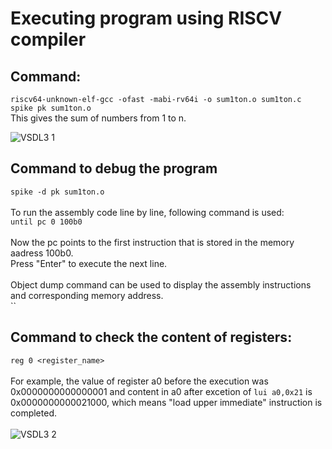 # Executing program using RISCV compiler
## Command:<br>
``riscv64-unknown-elf-gcc -ofast -mabi-rv64i -o sum1ton.o sum1ton.c``<br>
`spike pk sum1ton.o`<br>
This gives the sum of numbers from 1 to n.<br>

![VSDL3 1](https://github.com/user-attachments/assets/3308d826-14f2-4d20-8bee-3fbf2f576bc3)
<br>
## Command to debug the program<br>
`spike -d pk sum1ton.o`
<br>
<br>
To run the assembly code line by line, following command is used:<br>
`until pc 0 100b0`<br><br>
Now the pc points to the first instruction that is stored in the memory aadress 100b0.<br>
Press "Enter" to execute the next line.<br><br>
Object dump command can be used to display the assembly instructions and corresponding memory address. <br>
``

## Command to check the content of registers:<br>
`reg 0 <register_name>`<br><br>
For example, the value of register a0 before the execution was 0x0000000000000001 and content in a0 after excetion of `lui a0,0x21` is 0x0000000000021000, which means "load upper immediate" instruction is completed.<br><br>
![VSDL3 2](https://github.com/user-attachments/assets/04965af0-ac85-408e-b029-be3b47b32bd1)
